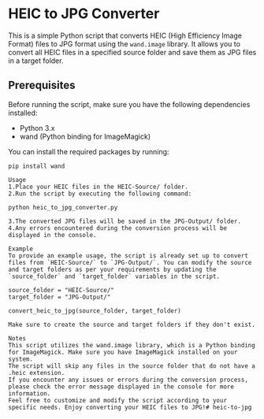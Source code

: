 # HEIC to JPG Converter

This is a simple Python script that converts HEIC (High Efficiency Image Format) files to JPG format using the `wand.image` library. It allows you to convert all HEIC files in a specified source folder and save them as JPG files in a target folder.

## Prerequisites

Before running the script, make sure you have the following dependencies installed:

- Python 3.x
- wand (Python binding for ImageMagick)

You can install the required packages by running:

```shell
pip install wand

Usage
1.Place your HEIC files in the HEIC-Source/ folder.
2.Run the script by executing the following command:

python heic_to_jpg_converter.py

3.The converted JPG files will be saved in the JPG-Output/ folder.
4.Any errors encountered during the conversion process will be displayed in the console.

Example
To provide an example usage, the script is already set up to convert files from `HEIC-Source/` to `JPG-Output/`. You can modify the source and target folders as per your requirements by updating the `source_folder` and `target_folder` variables in the script.

source_folder = "HEIC-Source/"
target_folder = "JPG-Output/"

convert_heic_to_jpg(source_folder, target_folder)

Make sure to create the source and target folders if they don't exist.

Notes
This script utilizes the wand.image library, which is a Python binding for ImageMagick. Make sure you have ImageMagick installed on your system.
The script will skip any files in the source folder that do not have a .heic extension.
If you encounter any issues or errors during the conversion process, please check the error message displayed in the console for more information.
Feel free to customize and modify the script according to your specific needs. Enjoy converting your HEIC files to JPG!#   h e i c - t o - j p g  
 